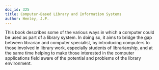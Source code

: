 ```yaml
---
doc_id: 325
title: Computer-Based Library and Information Systems
author: Henley, J.P.
---
```


This book describes some of the various ways in which a computer
could be used as part of a library system.  In doing so, it aims to bridge
the gap between librarian and computer specialist, by introducing
computers to those involved in library work, especially students of
librarianship, and at the same time helping to make those interested
in the computer applications field aware of the potential and problems
of the library environment.